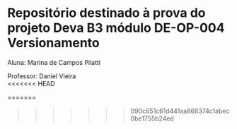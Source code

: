 # Repositório destinado à prova do projeto Deva B3 módulo **DE-OP-004 Versionamento**

Aluna: Marina de Campos Pilatti

Professor: Daniel Vieira     
<<<<<<< HEAD

=======
>>>>>>> 090c651c61d441aa868374c1abec0be1755b24ed
